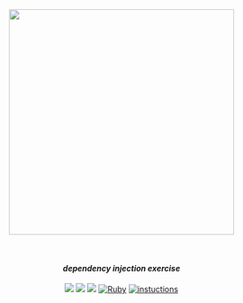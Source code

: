 <div align="center">

<img src="https://www.howtogeek.com/wp-content/uploads/2018/08/img_5b80851f36f72.jpg?width=1198&trim=1,1&bg-color=000&pad=1,1" width="400px">

&nbsp;

#### *dependency injection exercise*

![](https://img.shields.io/github/last-commit/arthurfincham/dependency_injection)
![](https://img.shields.io/github/languages/count/arthurfincham/dependency_injection)
![](https://img.shields.io/github/languages/code-size/arthurfincham/dependency_injection)
[![Ruby](https://badgen.net/badge/icon/ruby?icon=ruby&label)](https://https://ruby-lang.org/)
[![instuctions](https://img.shields.io/badge/instructions-%20-blue)](https://github.com/makersacademy/skills-workshops/blob/main/practicals/object_oriented_design/dependency_injection.md)


</div>
